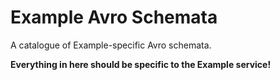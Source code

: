 # Example Avro Schemata

A catalogue of Example-specific Avro schemata.

**Everything in here should be specific to the Example service!**